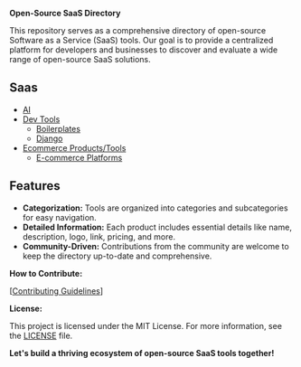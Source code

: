 **Open-Source SaaS Directory**

This repository serves as a comprehensive directory of open-source Software as a Service (SaaS) tools. Our goal is to provide a centralized platform for developers and businesses to discover and evaluate a wide range of open-source SaaS solutions.

## Saas

- [AI](dir/ai/README.md)
- [Dev Tools](dir/dev-tools/README.md)
  - [Boilerplates](dir/dev-tools/boilerplates.json)
  - [Django](dir/dev-tools/django.json)
- [Ecommerce Products/Tools](dir/ecommerce/README.md)
  - [E-commerce Platforms](dir/ecommerce/platforms.json)
## Features

* **Categorization:** Tools are organized into categories and subcategories for easy navigation.
* **Detailed Information:** Each product includes essential details like name, description, logo, link, pricing, and more.
* **Community-Driven:** Contributions from the community are welcome to keep the directory up-to-date and comprehensive.

**How to Contribute:**

[[Contributing Guidelines](https://github.com/theonlyanil/Saas-Directory/blob/main/CONTRIBUTING.md)]

**License:**

This project is licensed under the MIT License. For more information, see the [LICENSE](https://github.com/theonlyanil/Saas-Directory/blob/main/LICENSE) file.


**Let's build a thriving ecosystem of open-source SaaS tools together!**